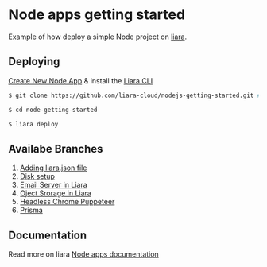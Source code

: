 # Node apps getting started

Example of how deploy a simple Node project on [liara](https://liara.ir).

## Deploying

[Create New Node App](https://console.liara.ir/apps/create) & install the [Liara CLI](https://docs.liara.ir/cli/install)

```bash
$ git clone https://github.com/liara-cloud/nodejs-getting-started.git # or clone your own fork

$ cd node-getting-started

$ liara deploy
```

## Availabe Branches

1.  [Adding liara.json file](https://github.com/liara-cloud/nodejs-getting-started/tree/liaraJson)
2.  [Disk setup](https://github.com/liara-cloud/nodejs-getting-started/tree/diskSetup)
3.  [Email Server in Liara](https://github.com/liara-cloud/nodejs-getting-started/tree/email-server)
4.  [Oject Srorage in Liara](https://github.com/liara-cloud/nodejs-getting-started/tree/object-storage)
5.  [Headless Chrome Puppeteer](https://github.com/liara-cloud/nodejs-getting-started/tree/headless-chrome-puppeteer)
6.  [Prisma](https://github.com/liara-cloud/nodejs-getting-started/tree/prisma)

## Documentation

Read more on liara [Node apps documentation](https://docs.liara.ir/app-deploy/nodejs/getting-started)
